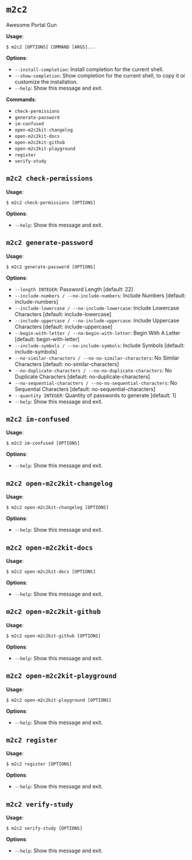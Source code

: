 # `m2c2`

Awesome Portal Gun

**Usage**:

```console
$ m2c2 [OPTIONS] COMMAND [ARGS]...
```

**Options**:

* `--install-completion`: Install completion for the current shell.
* `--show-completion`: Show completion for the current shell, to copy it or customize the installation.
* `--help`: Show this message and exit.

**Commands**:

* `check-permissions`
* `generate-password`
* `im-confused`
* `open-m2c2kit-changelog`
* `open-m2c2kit-docs`
* `open-m2c2kit-github`
* `open-m2c2kit-playground`
* `register`
* `verify-study`

## `m2c2 check-permissions`

**Usage**:

```console
$ m2c2 check-permissions [OPTIONS]
```

**Options**:

* `--help`: Show this message and exit.

## `m2c2 generate-password`

**Usage**:

```console
$ m2c2 generate-password [OPTIONS]
```

**Options**:

* `--length INTEGER`: Password Length  [default: 22]
* `--include-numbers / --no-include-numbers`: Include Numbers  [default: include-numbers]
* `--include-lowercase / --no-include-lowercase`: Include Lowercase Characters  [default: include-lowercase]
* `--include-uppercase / --no-include-uppercase`: Include Uppercase Characters  [default: include-uppercase]
* `--begin-with-letter / --no-begin-with-letter`: Begin With A Letter  [default: begin-with-letter]
* `--include-symbols / --no-include-symbols`: Include Symbols  [default: include-symbols]
* `--no-similar-characters / --no-no-similar-characters`: No Similar Characters  [default: no-similar-characters]
* `--no-duplicate-characters / --no-no-duplicate-characters`: No Duplicate Characters  [default: no-duplicate-characters]
* `--no-sequential-characters / --no-no-sequential-characters`: No Sequential Characters  [default: no-sequential-characters]
* `--quantity INTEGER`: Quantity of passwords to generate  [default: 1]
* `--help`: Show this message and exit.

## `m2c2 im-confused`

**Usage**:

```console
$ m2c2 im-confused [OPTIONS]
```

**Options**:

* `--help`: Show this message and exit.

## `m2c2 open-m2c2kit-changelog`

**Usage**:

```console
$ m2c2 open-m2c2kit-changelog [OPTIONS]
```

**Options**:

* `--help`: Show this message and exit.

## `m2c2 open-m2c2kit-docs`

**Usage**:

```console
$ m2c2 open-m2c2kit-docs [OPTIONS]
```

**Options**:

* `--help`: Show this message and exit.

## `m2c2 open-m2c2kit-github`

**Usage**:

```console
$ m2c2 open-m2c2kit-github [OPTIONS]
```

**Options**:

* `--help`: Show this message and exit.

## `m2c2 open-m2c2kit-playground`

**Usage**:

```console
$ m2c2 open-m2c2kit-playground [OPTIONS]
```

**Options**:

* `--help`: Show this message and exit.

## `m2c2 register`

**Usage**:

```console
$ m2c2 register [OPTIONS]
```

**Options**:

* `--help`: Show this message and exit.

## `m2c2 verify-study`

**Usage**:

```console
$ m2c2 verify-study [OPTIONS]
```

**Options**:

* `--help`: Show this message and exit.
